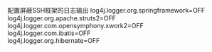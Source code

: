 配置屏蔽SSH框架的日志输出
log4j.logger.org.springframework=OFF  
log4j.logger.org.apache.struts2=OFF  
log4j.logger.com.opensymphony.xwork2=OFF  
log4j.logger.com.ibatis=OFF  
log4j.logger.org.hibernate=OFF